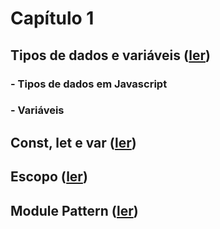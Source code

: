# Capítulo 1

## Tipos de dados e variáveis ([ler](./cap_1_sec_1.md))

### - Tipos de dados em Javascript

### - Variáveis

## Const, let e var ([ler](./cap_1_sec_2.md))

## Escopo ([ler](./cap_1_sec_3.md))

## Module Pattern ([ler](./cap_1_sec_4.md))
